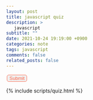 ```yaml
---
layout: post
title: javascript quiz
description: >
   javascript
subtitle: ""
date: 2021-10-24 19:19:00 +0900
categories: note
tags: javascript
comments: false
related_posts: false
---
```



<div id="quiz"> </div>
   <button id="submit" style="border:1px solid tomato; margin:2px; border-radius:5px; color:tomato;"> Submit </button>
<div id="result"> </div>

<script>
  const quizData = [
  {
      question : '웹개발에 주로 사용되는 프론트언어는?',
      answers : {
         a : "일본어",
         b : "다랑어",
         c : "자바스크립트",
         d : "sample"
      },
     correct : 'c'
  },
  {
      question : '웹 디자인에 사용되는 언어는?',
      answers : {
          a : '미싱',
          b : 'css',
          c : '돈까s'
      },
     correct : 'b'
  },
  {
        question : '블로그 형태로 웹사이트를 쉽게 개발할 수 있는 방식을 무엇이라고 하는가?',
        answers : {
              a : 'CMS',
              b : 'WAX',
              c : 'KISWISS'
        },
     correct : 'a'
  }
  ]
</script>

{% include scripts/quiz.html %}